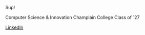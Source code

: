 Sup!

Computer Science & Innovation
Champlain College Class of `27

[LinkedIn](https://www.linkedin.com/in/ryan-j-buck/)
